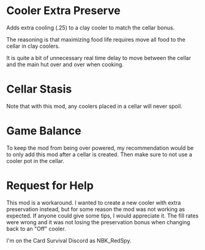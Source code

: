 # Cooler Extra Preserve

Adds extra cooling (.25) to a clay cooler to match the cellar bonus.

The reasoning is that maximizing food life requires move all food to the cellar in clay coolers.  

It is quite a bit of unnecessary real time delay to move between the cellar and the main hut over and over when cooking.

# Cellar Stasis
Note that with this mod, any coolers placed in a cellar will never spoil.

# Game Balance

To keep the mod from being over powered, my recommendation would be to only add this mod after a cellar is created.
Then make sure to not use a cooler pot in the cellar.

# Request for Help
This mod is a workaround.  I wanted to create a new cooler with extra preservation instead, but for some reason the mod was not working as expected.  If anyone could give some tips, I would appreciate it.  The fill rates were wrong and it was not losing the preservation bonus when changing back to an "Off" cooler.

I'm on the Card Survival Discord as NBK_RedSpy.

